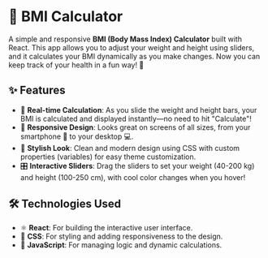 # 🧮 BMI Calculator

A simple and responsive **BMI (Body Mass Index) Calculator** built with React. This app allows you to adjust your weight and height using sliders, and it calculates your BMI dynamically as you make changes. Now you can keep track of your health in a fun way! 🎯

## ✨ Features

- 🧠 **Real-time Calculation**: As you slide the weight and height bars, your BMI is calculated and displayed instantly—no need to hit "Calculate"!
- 📱 **Responsive Design**: Looks great on screens of all sizes, from your smartphone 📲 to your desktop 💻.
- 🎨 **Stylish Look**: Clean and modern design using CSS with custom properties (variables) for easy theme customization.
- 🎛️ **Interactive Sliders**: Drag the sliders to set your weight (40-200 kg) and height (100-250 cm), with cool color changes when you hover!

## 🛠️ Technologies Used

- ⚛️ **React**: For building the interactive user interface.
- 🎨 **CSS**: For styling and adding responsiveness to the design.
- 📜 **JavaScript**: For managing logic and dynamic calculations.